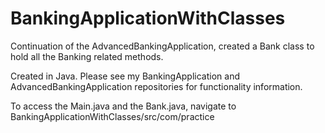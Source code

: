 # BankingApplicationWithClasses
Continuation of the AdvancedBankingApplication, created a Bank class to hold all the Banking related methods.

Created in Java. Please see my BankingApplication and AdvancedBankingApplication repositories for functionality information.

To access the Main.java and the Bank.java, navigate to BankingApplicationWithClasses/src/com/practice
